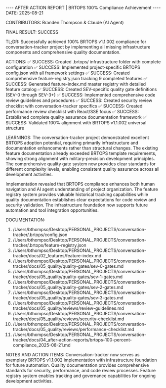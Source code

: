 ---- AFTER ACTION REPORT | BRTOPS 100% Compliance Achievement ----
DATE: 2025-08-21

CONTRIBUTORS: Branden Thompson & Claude (AI Agent)

FINAL RESULT: SUCCESS 

TL;DR: Successfully achieved 100% BRTOPS v1.1.002 compliance for conversation-tracker project by implementing all missing infrastructure components and comprehensive quality documentation.

ACTIONS:
 ✅ SUCCESS: Created .brtops/ infrastructure folder with complete configuration
 ✅ SUCCESS: Implemented project-specific BRTOPS config.json with all framework settings
 ✅ SUCCESS: Created comprehensive feature-registry.json tracking 9 completed features
 ✅ SUCCESS: Generated feature-index.md master registry with detailed feature catalog
 ✅ SUCCESS: Created SEV-specific quality gate definitions (SEV-0 through SEV-3+)
 ✅ SUCCESS: Implemented comprehensive code review guidelines and procedures
 ✅ SUCCESS: Created security review checklist with conversation-tracker specifics
 ✅ SUCCESS: Created performance review checklist with React/SSE focus
 ✅ SUCCESS: Established complete quality assurance documentation framework
 ✅ SUCCESS: Validated 100% alignment with BRTOPS v1.1.002 universal structure

LEARNINGS: 
The conversation-tracker project demonstrated excellent BRTOPS adoption potential, requiring primarily infrastructure and documentation enhancements rather than structural changes. The existing feature documentation already exceeded BRTOPS template requirements, showing strong alignment with military-precision development principles. The comprehensive quality gate system now provides clear standards for different complexity levels, enabling consistent quality assurance across all development activities.

Implementation revealed that BRTOPS compliance enhances both human navigation and AI agent understanding of project organization. The feature registry system provides valuable historical tracking capabilities while quality documentation establishes clear expectations for code review and security validation. The infrastructure foundation now supports future automation and tool integration opportunities.

DOCUMENTATION:
 1. /Users/bthompso/Desktop/PERSONAL_PROJECTS/conversation-tracker/.brtops/config.json
 2. /Users/bthompso/Desktop/PERSONAL_PROJECTS/conversation-tracker/.brtops/feature-registry.json
 3. /Users/bthompso/Desktop/PERSONAL_PROJECTS/conversation-tracker/docs/02_features/feature-index.md
 4. /Users/bthompso/Desktop/PERSONAL_PROJECTS/conversation-tracker/docs/05_quality/quality-gates/sev-0-gates.md
 5. /Users/bthompso/Desktop/PERSONAL_PROJECTS/conversation-tracker/docs/05_quality/quality-gates/sev-1-gates.md
 6. /Users/bthompso/Desktop/PERSONAL_PROJECTS/conversation-tracker/docs/05_quality/quality-gates/sev-2-gates.md
 7. /Users/bthompso/Desktop/PERSONAL_PROJECTS/conversation-tracker/docs/05_quality/quality-gates/sev-3-gates.md
 8. /Users/bthompso/Desktop/PERSONAL_PROJECTS/conversation-tracker/docs/05_quality/reviews/review-guidelines.md
 9. /Users/bthompso/Desktop/PERSONAL_PROJECTS/conversation-tracker/docs/05_quality/reviews/security-checklist.md
 10. /Users/bthompso/Desktop/PERSONAL_PROJECTS/conversation-tracker/docs/05_quality/reviews/performance-checklist.md
 11. /Users/bthompso/Desktop/PERSONAL_PROJECTS/conversation-tracker/docs/04_after-action-reports/brtops-100-percent-compliance_2025-08-21.md

NOTES AND ACTION ITEMS:
Conversation-tracker now serves as exemplary BRTOPS v1.1.002 implementation with infrastructure foundation for future automation. Quality documentation provides comprehensive standards for security, performance, and code review processes. Feature registry system enables tracking and governance capabilities for ongoing development activities.